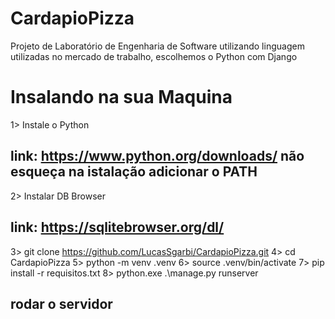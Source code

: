 # CardapioPizza
Projeto de Laboratório de Engenharia de Software utilizando linguagem utilizadas no mercado de trabalho, escolhemos o Python com Django


# Insalando na sua Maquina

1> Instale o Python
 ## link: https://www.python.org/downloads/ não esqueça na istalação adicionar o PATH
2> Instalar DB Browser
## link: https://sqlitebrowser.org/dl/
3> git clone https://github.com/LucasSgarbi/CardapioPizza.git
4> cd CardapioPizza 
5> python -m venv .venv
6> source .venv/bin/activate
7> pip install -r requisitos.txt 
8> python.exe .\manage.py runserver 
  ## rodar o servidor
